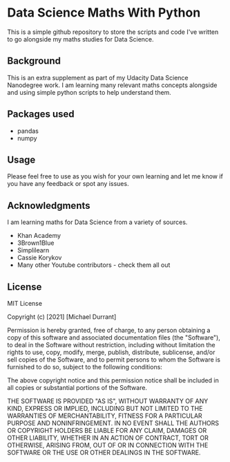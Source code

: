 # Data Science Maths With Python

This is a simple github repository to store the scripts and code I've written to go alongside my maths studies for Data Science.

## Background

This is an extra supplement as part of my Udacity Data Science Nanodegree work.  I am learning many relevant maths concepts alongside and using simple python scripts to help understand them.

## Packages used
* pandas
* numpy

## Usage

Please feel free to use as you wish for your own learning and let me know if you have any feedback or spot any issues.

## Acknowledgments

I am learning maths for Data Science from a variety of sources.
* Khan Academy
* 3Brown1Blue
* Simplilearn
* Cassie Korykov
* Many other Youtube contributors - check them all out

## License
MIT License

Copyright (c) [2021] [Michael Durrant]

Permission is hereby granted, free of charge, to any person obtaining a copy
of this software and associated documentation files (the "Software"), to deal
in the Software without restriction, including without limitation the rights
to use, copy, modify, merge, publish, distribute, sublicense, and/or sell
copies of the Software, and to permit persons to whom the Software is
furnished to do so, subject to the following conditions:

The above copyright notice and this permission notice shall be included in all
copies or substantial portions of the Software.

THE SOFTWARE IS PROVIDED "AS IS", WITHOUT WARRANTY OF ANY KIND, EXPRESS OR
IMPLIED, INCLUDING BUT NOT LIMITED TO THE WARRANTIES OF MERCHANTABILITY,
FITNESS FOR A PARTICULAR PURPOSE AND NONINFRINGEMENT. IN NO EVENT SHALL THE
AUTHORS OR COPYRIGHT HOLDERS BE LIABLE FOR ANY CLAIM, DAMAGES OR OTHER
LIABILITY, WHETHER IN AN ACTION OF CONTRACT, TORT OR OTHERWISE, ARISING FROM,
OUT OF OR IN CONNECTION WITH THE SOFTWARE OR THE USE OR OTHER DEALINGS IN THE
SOFTWARE.